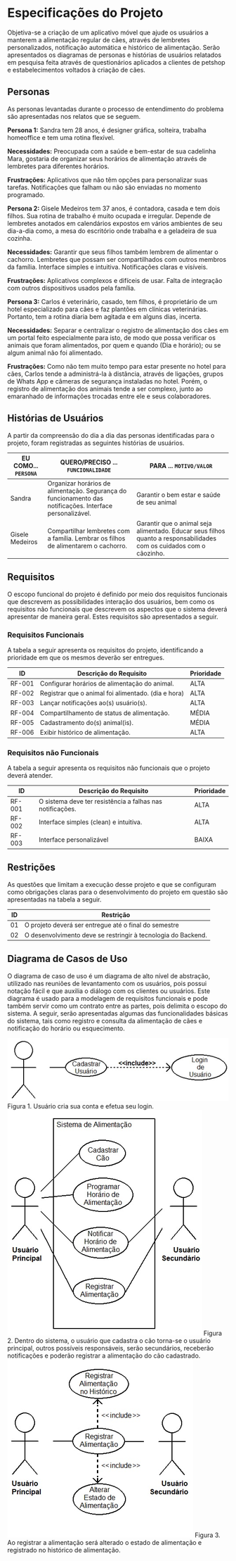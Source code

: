 # Especificações do Projeto

Objetiva-se a criação de um aplicativo móvel que ajude os usuários a manterem a alimentação regular de cães, através de lembretes personalizados, notificação automática e histórico de alimentação. Serão apresentados os diagramas de personas e histórias de usuários relatados em pesquisa feita através de questionários aplicados a clientes de petshop e estabelecimentos voltados à criação de cães.

## Personas

As personas levantadas durante o processo de entendimento do problema são apresentadas nos relatos que se seguem.

**Persona 1:** Sandra tem 28 anos, é designer gráfica, solteira, trabalha homeoffice e tem uma rotina flexível.


  **Necessidades:**
  Preocupada com a saúde e bem-estar de sua cadelinha Mara, gostaria de organizar seus horários de alimentação através de lembretes para diferentes horários.


  **Frustrações:**
  Aplicativos que não têm opções para personalizar suas tarefas. Notificações que falham ou não são enviadas no momento programado.
  


**Persona 2:** Gisele Medeiros tem 37 anos, é contadora, casada e tem dois filhos. Sua rotina de trabalho é muito ocupada e irregular. Depende de lembretes anotados em calendários expostos em vários ambientes de seu dia-a-dia como, a mesa do escritório onde trabalha e a geladeira de sua cozinha.


  **Necessidades:**
  Garantir que seus filhos também lembrem de alimentar o cachorro. Lembretes que possam ser compartilhados com outros membros da família. Interface simples e intuitiva. Notificações claras e visíveis.


  **Frustrações:**
  Aplicativos complexos e difíceis de usar. Falta de integração com outros dispositivos usados pela família.

  
  **Persona 3:** Carlos é veterinário, casado, tem filhos, é proprietário de um hotel especializado para cães e faz plantões em clínicas veterinárias. Portanto, tem a rotina diaria bem agitada e em alguns dias, incerta.



**Necessidades:** Separar e centralizar o registro de alimentação dos cães em um portal feito especialmente para isto, de modo que possa verificar os animais que foram alimentados, por quem e quando (Dia e horário); ou se algum animal não foi alimentado.


**Frustrações:** Como não tem muito tempo para estar presente no hotel para cães, Carlos tende a administrá-la à distância, através de ligações, grupos de Whats App e câmeras de segurança instaladas no hotel. Porém, o registro de alimentação dos animais tende a ser complexo, junto ao emaranhado de informações trocadas entre ele e seus colaboradores.



## Histórias de Usuários

A partir da compreensão do dia a dia das personas identificadas para o projeto, foram registradas as seguintes histórias de usuários.

|EU COMO... `PERSONA`| QUERO/PRECISO ... `FUNCIONALIDADE`   |PARA ... `MOTIVO/VALOR`                 |
|--------------------|--------------------------------------|----------------------------------------|
| Sandra | Organizar horários de alimentação. Segurança do funcionamento das notificações. Interface personalizável. | Garantir o bem estar e saúde de seu animal |
| Gisele Medeiros |Compartilhar lembretes com a família. Lembrar os filhos de alimentarem o cachorro. | Garantir que o animal seja alimentado. Educar seus filhos quanto a responsabilidades com os cuidados com o cãozinho. |
## Requisitos

O escopo funcional do projeto é definido por meio dos requisitos funcionais que descrevem as possibilidades interação dos usuários, bem como os requisitos não funcionais que descrevem os aspectos que o sistema deverá apresentar de maneira geral. Estes requisitos são apresentados a seguir. 

### Requisitos Funcionais

A tabela a seguir apresenta os requisitos do projeto, identificando a prioridade em que os mesmos deverão ser entregues.

|  ID  |              Descrição do Requisito               | Prioridade |
|------|---------------------------------------------------|------------|
|RF-001|Configurar horários de alimentação do animal.      |    ALTA    |
|RF-002|Registrar que o animal foi alimentado. (dia e hora)|    ALTA    |
|RF-003|Lançar notificações ao(s) usuário(s).              |    ALTA    |
|RF-004|Compartilhamento de status de alimentação.         |    MÉDIA   |
|RF-005|Cadastramento do(s) animal(is).                    |    MÉDIA   |
|RF-006|Exibir histórico de alimentação.                   |    ALTA    |

### Requisitos não Funcionais

A tabela a seguir apresenta os requisitos não funcionais que o projeto deverá atender.

|**ID**|               **Descrição do Requisito**                |Prioridade |
|------|---------------------------------------------------------|-----------|
|RF-001|O sistema deve ter resistência a falhas nas notificações.|   ALTA    |
|RF-002|Interface simples (clean) e intuitiva.                   |   ALTA    |
|RF-003|Interface personalizável                                 |  BAIXA    |

## Restrições

As questões que limitam a execução desse projeto e que se configuram como obrigações claras para o desenvolvimento do projeto em questão são apresentadas na tabela a seguir.

|ID|                         Restrição                            |
|--|--------------------------------------------------------------|
|01| O projeto deverá ser entregue até o final do semestre        |
|02| O desenvolvimento deve se restringir à tecnologia do Backend.|

## Diagrama de Casos de Uso

O diagrama de caso de uso é um diagrama de alto nível de abstração, utilizado nas reuniões de levantamento com os usuários, pois possui notação fácil e que auxilia o diálogo com os clientes ou usuários. Este diagrama é usado para a modelagem de requisitos funcionais e pode também servir como um contrato entre as partes, pois delimita o escopo do sistema.
A seguir, serão apresentadas algumas das funcionalidades básicas do sistema, tais como registro e consulta da alimentação de cães e notificação do horário ou esquecimento.

<img src="img/Casos de Uso - 001.jpg" >
Figura 1. Usuário cria sua conta e efetua seu login.


<img src="img/Casos de Uso - 002.jpg" >
Figura 2. Dentro do sistema, o usuário que cadastra o cão torna-se o usuário principal,
outros possíveis responsáveis, serão secundários, receberão notificações e poderão registrar
a alimentação do cão cadastrado.


<img src="img/Casos de Uso - 003.jpg" >
Figura 3. Ao registrar a alimentação será alterado o estado de alimentação
e registrado no histórico de alimentação.
